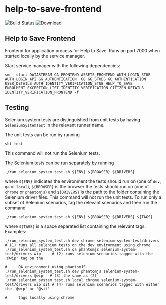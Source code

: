 # help-to-save-frontend

[![Build Status](https://travis-ci.org/hmrc/help-to-save-frontend.svg)](https://travis-ci.org/hmrc/help-to-save-frontend) [ ![Download](https://api.bintray.com/packages/hmrc/releases/help-to-save-frontend/images/download.svg) ](https://bintray.com/hmrc/releases/help-to-save-frontend/_latestVersion)

## Help to Save Frontend

Frontend for application process for Help to Save. Runs on port 7000 when started locally by the service manager.

Start service manager with the following dependencies:

```
sm --start DATASTREAM CA_FRONTEND ASSETS_FRONTEND AUTH_LOGIN_STUB AUTH_LOGIN_API GG_AUTHENTICATION  GG GG_STUBS GG_AUTHENTICATION USER_DETAILS AUTH IDENTITY_VERIFICATION_STUB HELP_TO_SAVE ENROLMENT_EXCEPTION_LIST IDENTITY_VERIFICATION CITIZEN_DETAILS IDENTITY_VERIFICATION_FRONTEND -f 
```

## Testing
Selenium system tests are distinguished from unit tests by having `SeleniumSystemTest` in the relevant runner name.

The unit tests can be run by running
```
sbt test
```
This command will not run the Selenium tests.

The Selenium tests can be run separately by running
 ```
 ./run_selenium_system_test.sh ${ENV} ${BROWSER} ${DRIVERS}
```
where `${ENV}` indicates the environment the tests should run on (one of `dev`, `qa` or `local`), `${BROWSER}` is
the browser the tests should run on (one of `chrome` or `phantomjs`) and `${DRIVERS}` is the path to the folder
containing the Selenium driver files. This command will not run the unit tests. To run only a subset of
Selenium scenarios, tag the relevant scenarios and then run the command
 ```
 ./run_selenium_system_test.sh ${ENV} ${BROWSER} ${DRIVERS} ${TAGS}
 ```
where `${TAGS}` is a space separated list containing the relevant tags. Examples:

```
./run_selenium_system_test.sh dev chrome selenium-system-test/drivers           # (1) runs all selenium tests on the dev environment using chrome
./run_selenium_system_test.sh qa phantomjs selenium-system-test/drivers wip     # (2) runs selenium scenarios tagged with the '@wip' tag on the
                                                                                #     QA environment using phantomJS
./run_selenium_system_test.sh dev phantomjs selenium-system-test/drivers @wip   # (3) the same as (2)
./run_selenium_system_test.sh local chrome selenium-system-test/drivers wip sit # (4) runs selenium scenarios tagged with either the '@wip' or '@sit'
                                                                                #     tags locally using chrome
```

